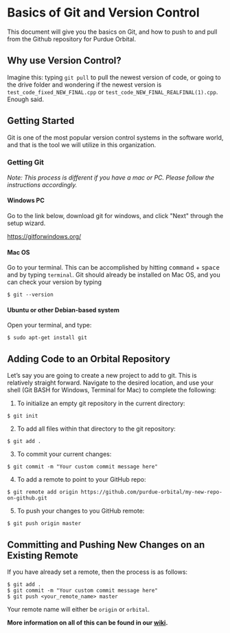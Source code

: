 # Basics of Git and Version Control
This document will give you the basics on Git, and how to push to and pull from the Github repository for Purdue Orbital.
## Why use Version Control?
Imagine this: typing `git pull` to pull the newest version of code, or going to the drive folder and wondering if the newest version is `test_code_fixed_NEW_FINAL.cpp` or `test_code_NEW_FINAL_REALFINAL(1).cpp`. Enough said.
## Getting Started
Git is one of the most popular version control systems in the software world, and that is the tool we will utilize in this organization.
### Getting Git
*Note: This process is different if you have a mac or PC. Please follow the instructions accordingly.*
#### Windows PC
Go to the link below, download git for windows, and click "Next" through the setup wizard.

https://gitforwindows.org/
#### Mac OS
Go to your terminal. This can be accomplished by hitting <kbd>command</kbd> + <kbd>space</kbd> and by typing `terminal`. Git should already be installed on Mac OS, and you can check your version by typing

```shell
$ git --version
```
#### Ubuntu or other Debian-based system
Open your terminal, and type:

```shell
$ sudo apt-get install git
```


## Adding Code to an Orbital Repository 
Let’s say you are going to create a new project to add to git. This is relatively straight forward. Navigate to the desired location, and use your shell (Git BASH for Windows, Terminal for Mac) to complete the following: 

1) To initialize an empty git repository in the current directory:

```shell
$ git init
```

2) To add all files within that directory to the git repository:

```shell
$ git add .
```

3) To commit your current changes:
```shell
$ git commit -m "Your custom commit message here"
```

4) To add a remote to point to your GitHub repo:
```shell
$ git remote add origin https://github.com/purdue-orbital/my-new-repo-on-github.git
```

5) To push your changes to you GitHub remote:
```shell
$ git push origin master
```

## Committing and Pushing New Changes on an Existing Remote
If you have already set a remote, then the process is as follows:
```shell
$ git add .
$ git commit -m "Your custom commit message here"
$ git push <your_remote_name> master
```
Your remote name will either be `origin` or `orbital`. 

__More information on all of this can be found in our [wiki](https://purdue-orbital.github.io/git-for-orbital/).__
